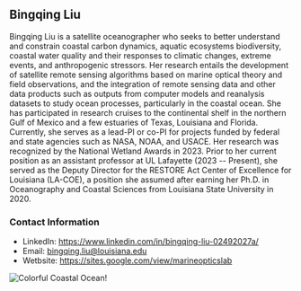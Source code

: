 ## Bingqing Liu
Bingqing Liu is a satellite oceanographer who seeks to better understand and constrain coastal carbon dynamics, aquatic ecosystems biodiversity, coastal water quality and their responses to climatic changes, extreme events, and anthropogenic stressors. Her research entails the development of satellite remote sensing algorithms based on marine optical theory and field observations, and the integration of remote sensing data and other data products such as outputs from computer models and reanalysis datasets to study ocean processes, particularly in the coastal ocean. She has participated in research cruises to the continental shelf in the northern Gulf of Mexico and a few estuaries of Texas, Louisiana and Florida. Currently, she serves as a lead-PI or co-PI for projects funded by federal and state agencies such as NASA, NOAA, and USACE. Her research was recognized by the National Wetland Awards in 2023. Prior to her current position as an assistant professor at UL Lafayette (2023 -- Present), she served as the Deputy Director for the RESTORE Act Center of Excellence for Louisiana (LA-COE), a position she assumed after earning her Ph.D. in Oceanography and Coastal Sciences from Louisiana State University in 2020. 

### Contact Information
* LinkedIn: https://www.linkedin.com/in/bingqing-liu-02492027a/
* Email: bingqing.liu@louisiana.edu
* Wetbsite: https://sites.google.com/view/marineopticslab


![Colorful Coastal Ocean!](https://github.com/Bingqing9027/bingqingliu.github.io/assets/123585527/7c544b3a-ff51-4710-b5be-f540e5b00494)
